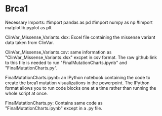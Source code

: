 # Brca1
Necessary Imports:
#import pandas as pd
#import numpy as np
#import matplotlib.pyplot as plt

ClinVar_Missense_Variants.xlsx:
Excel file containing the missense variant data taken from ClinVar. 

ClinVar_Missense_Variants.csv:
same information as "ClinVar_Missense_Variants.xlsx" excpet in csv format. The raw github link to this file is needed to run "FinalMutationCharts.ipynb"
and "FinalMutationCharts.py".

FinalMutationCharts.ipynb:
an IPython notebook containing the code to create the brca1 mutation visualizations in the powerpoint. The IPython format allows you to run code blocks
one at a time rather than running the whole script at once. 

FinalMutationCharts.py:
Contains same code as "FinalMutationCharts.ipynb" except in a .py file. 
